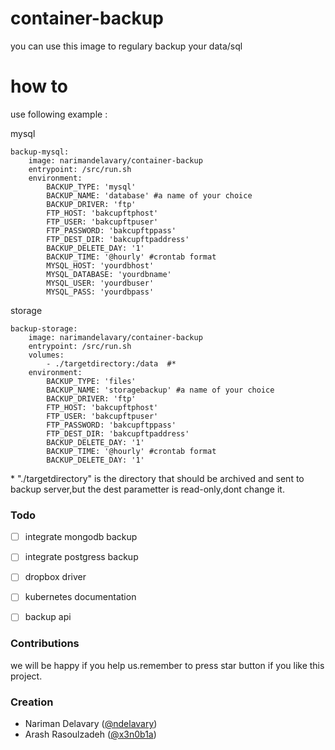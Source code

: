 # container-backup
you can use this image to regulary backup your data/sql 

# how to
use following example : 

mysql 
```
backup-mysql:
    image: narimandelavary/container-backup
    entrypoint: /src/run.sh
    environment:
        BACKUP_TYPE: 'mysql'
        BACKUP_NAME: 'database' #a name of your choice
        BACKUP_DRIVER: 'ftp'
        FTP_HOST: 'bakcupftphost'
        FTP_USER: 'bakcupftpuser'
        FTP_PASSWORD: 'bakcupftppass'
        FTP_DEST_DIR: 'bakcupftpaddress'
        BACKUP_DELETE_DAY: '1'
        BACKUP_TIME: '@hourly' #crontab format
        MYSQL_HOST: 'yourdbhost'
        MYSQL_DATABASE: 'yourdbname'
        MYSQL_USER: 'yourdbuser'
        MYSQL_PASS: 'yourdbpass'
```
storage
```
backup-storage:
    image: narimandelavary/container-backup
    entrypoint: /src/run.sh
    volumes:
        - ./targetdirectory:/data  #* 
    environment:
        BACKUP_TYPE: 'files'
        BACKUP_NAME: 'storagebackup' #a name of your choice
        BACKUP_DRIVER: 'ftp'
        FTP_HOST: 'bakcupftphost'
        FTP_USER: 'bakcupftpuser'
        FTP_PASSWORD: 'bakcupftppass'
        FTP_DEST_DIR: 'bakcupftpaddress'
        BACKUP_DELETE_DAY: '1'
        BACKUP_TIME: '@hourly' #crontab format
        BACKUP_DELETE_DAY: '1'
```

\* "./targetdirectory" is the directory that should be archived and sent to backup server,but the dest parametter is read-only,dont change it.


### Todo
- [ ] integrate mongodb backup 
- [ ] integrate postgress backup
- [ ] dropbox driver
- [ ] kubernetes documentation
- [ ] backup api


### Contributions
we will be happy if you help us.remember to press star button if you like this project.
### Creation

 * Nariman Delavary ([@ndelavary](https://twitter.com/ndelavary))
 * Arash Rasoulzadeh ([@x3n0b1a](https://twitter.com/x3n0b1a))



